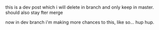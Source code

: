 this is a dev post which i will delete in branch and only keep in master. should also stay fter merge

now in dev branch i'm making more chances to this, like so... hup hup.
